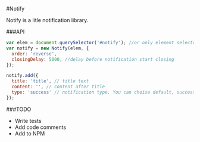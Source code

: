 #Notify

Notify is a litle notification library.


###API

```js
var elem = document.querySelector('#notify'); //or only element selector '#notify'
var notify = new Notify(elem, {
  order: 'reverse',
  closingDelay: 5000, //delay before notification start closing
});

notify.add({
  title: 'title', // title text
  content: '', // content after title
  type: 'success' // notification type. You can choise default, success, warning or error
});
```


###TODO

  - Write tests
  - Add code comments
  - Add to NPM